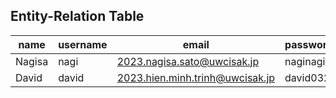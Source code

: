 ## Entity-Relation Table

| name   | username | email                           | password | age | gender |
|--------|----------|---------------------------------|----------|-----|--------|
| Nagisa | nagi     | 2023.nagisa.sato@uwcisak.jp     | naginagi | 17  | female |
| David  | david    | 2023.hien.minh.trinh@uwcisak.jp | david032 | 17  | male   |
